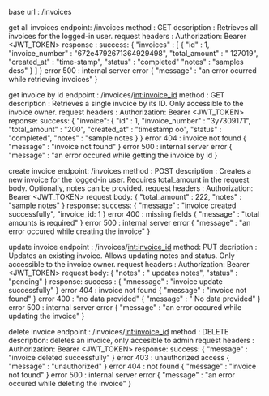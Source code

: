 base url : /invoices

get all invoices
    endpoint: /invoices
    method : GET
    description : Retrieves all invoices for the logged-in user.
    request headers : Authorization: Bearer <JWT_TOKEN>
    response :
        success:
        {
            "invoices" : [
                {
                    "id" : 1,
                    "invoice_number" : "672e4792671364929498",
                    "total_amount" : " 127019",
                    "created_at" : "time-stamp",
                    "status" : "completed"
                    "notes" : "samples dess"
                }
            ]
        }
        error 500 : internal server error
        {
            "message" : "an error ocurred while retrieving invoices"
        }

get invoice by id
    endpoint : /invoices/<int:invoice_id>
    method : GET
    description : Retrieves a single invoice by its ID. Only accessible to the invoice owner.
    request headers : Authorization: Bearer <JWT_TOKEN>
    reponse:
        success:
        {
            "invoice": {
                "id" : 1,
                "invoice_number" : "3y7309171",
                "total_amount" : "200",
                "created_at" : "timestamp oo",
                "status" : "completed",
                "notes" : "sample notes
            }
        }
        error 404 : invoice not found
        {
            "message" : "invoice not found"
        }
        error 500 : internal server error
        {
            "message" : "an error occured while getting the invoice by id
        }


create invoice
    endpoint: /invoices
    method : POST
    description : Creates a new invoice for the logged-in user. Requires total_amount in the request body. Optionally, notes can be provided.
    request headers : Authorization: Bearer <JWT_TOKEN>
    request body:
    {
        "total_amount" : 222,
        "notes" : "sample notes"
    }
    response:
        success:
        {
            "message" : "invoice created successfully",
            "invoice_id: 1
        }
        error 400 : missing fields
        {
            "message" : "total amounts is required"
        }
        error 500 : internal server error
        {
            "message" : "an error occured while creating the invoice"
        }



update invoice
    endpoint : /invoices/<int:invoice_id>
    method: PUT
    decription : Updates an existing invoice. Allows updating notes and status. Only accessible to the invoice owner.
    request headers : Authorization: Bearer <JWT_TOKEN>
    request body: 
    {
        "notes" : " updates notes",
        "status" : "pending"
    }
    response:
        success :
        {
            "mnessage" : "invoice update successfully"
        }
        error 404 : invoice not found
        {
            "message" : "invoice not found"
        }
        error 400 : "no data provided"
        {
            "message" : " No data provided"
        }
        error 500 : internal server error
        {
            "message" : "an error occured while updating the invoice"
        }



delete invoice
    endpoint : /invoices/<int:invoice_id>
    method : DELETE
    description: deletes an invoice, only accesible to admin
    request headers : Authorization: Bearer <JWT_TOKEN>
    response:
        success:
        {
            "message" : "invoice deleted successfully"
        }
        error 403 : unauthorized access
        {
            "message" : "unauthorized"
        }
        error 404 : not found
        {
            "message" : "invoice not found"
        }
        error 500 : internal server error
        {
            "message" : "an error occured while deleting the invoice"
        }